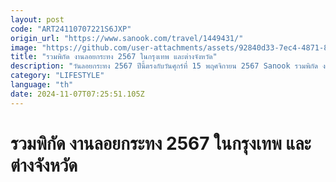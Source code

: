 ```yaml
---
layout: post
code: "ART24110707221S6JXP"
origin_url: "https://www.sanook.com/travel/1449431/"
image: "https://github.com/user-attachments/assets/92840d33-7ec4-4871-8b0e-1c14de3b55cd"
title: "รวมพิกัด งานลอยกระทง 2567 ในกรุงเทพ และต่างจังหวัด"
description: "วันลอยกระทง 2567 ปีนี้ตรงกับวันศุกร์ที่ 15 พฤศจิกายน 2567 Sanook รวมพิกัด งานลอยกระทง 2567 ในกรุงเทพและทั่วไทยไว้ให้แล้ว"
category: "LIFESTYLE"
language: "th"
date: 2024-11-07T07:25:51.105Z
---
```


# รวมพิกัด งานลอยกระทง 2567 ในกรุงเทพ และต่างจังหวัด